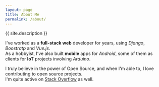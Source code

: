 ```yaml
---
layout: page
title: About Me
permalink: /about/
---
```

{{ site.description }}

I've worked as a **full-stack web** developer for years, using _Django_, _Boostratp_ and _Vue.js_.  
As a hobbyist, I’ve also built **mobile** apps for _Android_, some of them as clients for **IoT** projects involving _Arduino_.  

I truly believe in the power of Open Source, and when I'm able to, I love contributing to open source projects.  
I'm quite active on [Stack Overflow](https://stackoverflow.com/users/3943047/andrea-tulimiero) as well.
